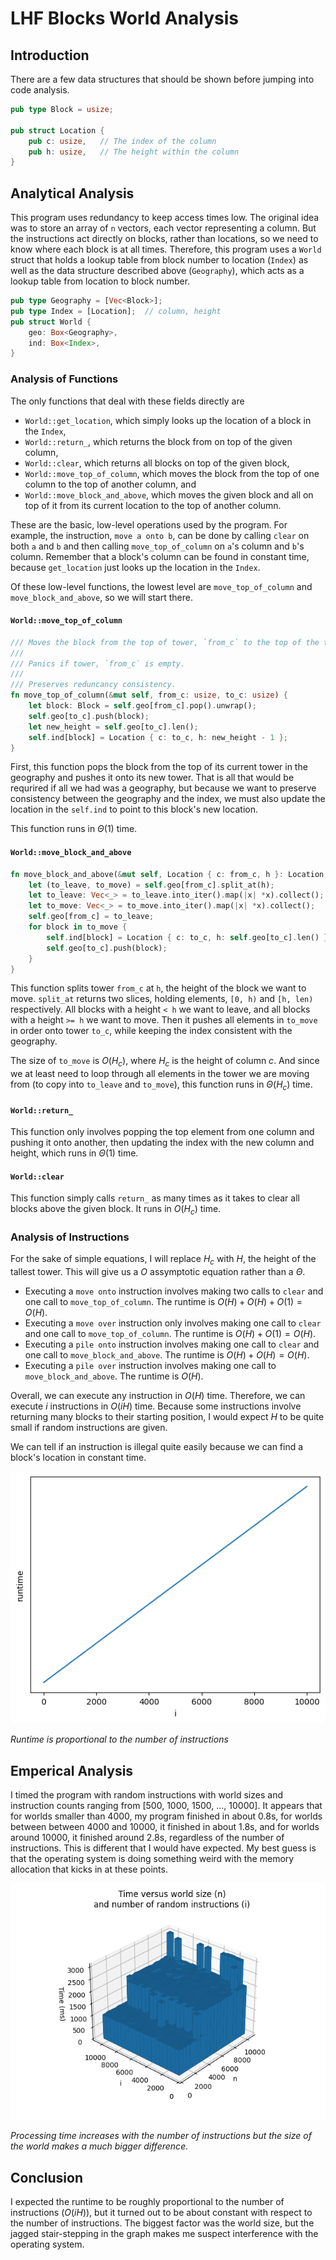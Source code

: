 # LHF Blocks World Analysis
## Introduction
There are a few data structures that should be shown before jumping into code analysis.

```Rust
pub type Block = usize;

pub struct Location {
    pub c: usize,   // The index of the column
    pub h: usize,   // The height within the column
}
```

## Analytical Analysis
This program uses redundancy to keep access times low. The original idea was to store an array of `n` vectors, each vector representing a column. But the instructions act directly on blocks, rather than locations, so we need to know where each block is at all times. Therefore, this program uses a `World` struct that holds a lookup table from block number to location (`Index`) as well as the data structure described above (`Geography`), which acts as a lookup table from location to block number. 

```Rust
pub type Geography = [Vec<Block>];
pub type Index = [Location];  // column, height
pub struct World {
    geo: Box<Geography>,
    ind: Box<Index>,
}
```

### Analysis of Functions

The only functions that deal with these fields directly are 
* `World::get_location`, which simply looks up the location of a block in the `Index`,
* `World::return_`, which returns the block from on top of the given column,
* `World::clear`, which returns all blocks on top of the given block,
* `World::move_top_of_column`, which moves the block from the top of one column to the top of another column, and 
* `World::move_block_and_above`, which moves the given block and all on top of it from its current location to the top of another column.

These are the basic, low-level operations used by the program. For example, the instruction, `move a onto b`, can be done by calling `clear` on both `a` and `b` and then calling `move_top_of_column` on `a`'s column and `b`'s column. Remember that a block's column can be found in constant time, because `get_location` just looks up the location in the `Index`.

Of these low-level functions, the lowest level are `move_top_of_column` and `move_block_and_above`, so we will start there.

#### `World::move_top_of_column`
```Rust
/// Moves the block from the top of tower, `from_c` to the top of the tower, `to_c`.
/// 
/// Panics if tower, `from_c` is empty.
/// 
/// Preserves reduncancy consistency.
fn move_top_of_column(&mut self, from_c: usize, to_c: usize) {
    let block: Block = self.geo[from_c].pop().unwrap();
    self.geo[to_c].push(block);
    let new_height = self.geo[to_c].len();
    self.ind[block] = Location { c: to_c, h: new_height - 1 };
}
```
First, this function pops the block from the top of its current tower in the geography and pushes it onto its new tower. That is all that would be requrired if all we had was a geography, but because we want to preserve consistency between the geography and the index, we must also update the location in the `self.ind` to point to this block's new location. 

This function runs in $\Theta(1)$ time.

#### `World::move_block_and_above`
```Rust
fn move_block_and_above(&mut self, Location { c: from_c, h }: Location, to_c: usize) {
    let (to_leave, to_move) = self.geo[from_c].split_at(h);
    let to_leave: Vec<_> = to_leave.into_iter().map(|x| *x).collect();
    let to_move: Vec<_> = to_move.into_iter().map(|x| *x).collect();
    self.geo[from_c] = to_leave;
    for block in to_move {
        self.ind[block] = Location { c: to_c, h: self.geo[to_c].len() };
        self.geo[to_c].push(block);
    }
}
```
This function splits tower `from_c` at `h`, the height of the block we want to move. `split_at` returns two slices, holding elements, `[0, h)` and `[h, len)` respectively. All blocks with a height `< h` we want to leave, and all blocks with a height `>= h` we want to move. Then it pushes all elements in `to_move` in order onto tower `to_c`, while keeping the index consistent with the geography. 

The size of `to_move` is $O(H_c)$, where $H_c$ is the height of column $c$. And since we at least need to loop through all elements in the tower we are moving from (to copy into `to_leave` and `to_move`), this function runs in $\Theta(H_c)$ time. 

#### `World::return_`
This function only involves popping the top element from one column and pushing it onto another, then updating the index with the new column and height, which runs in $\Theta(1)$ time. 

#### `World::clear`
This function simply calls `return_` as many times as it takes to clear all blocks above the given block. It runs in $O(H_c)$ time. 

### Analysis of Instructions
For the sake of simple equations, I will replace $H_c$ with $H$, the height of the tallest tower. This will give us a $O$ assymptotic equation rather than a $\Theta$. 

* Executing a `move onto` instruction involves making two calls to `clear` and one call to `move_top_of_column`. The runtime is $O(H) + O(H) + O(1) = O(H)$.
* Executing a `move over` instruction only involves making one call to `clear` and one call to `move_top_of_column`. The runtime is $O(H) + O(1) = O(H)$.
* Executing a `pile onto` instruction involves making one call to `clear` and one call to `move_block_and_above`. The runtime is $O(H) + O(H) = O(H)$.
* Executing a `pile over` instruction involves making one call to `move_block_and_above`. The runtime is $O(H)$.

Overall, we can execute any instruction in $O(H)$ time. Therefore, we can execute $i$ instructions in $O(iH)$ time. Because some instructions involve returning many blocks to their starting position, I would expect $H$ to be quite small if random instructions are given. 

We can tell if an instruction is illegal quite easily because we can find a block's location in constant time.

![Runtime Graph](runtime.png)

*Runtime is proportional to the number of instructions*

## Emperical Analysis

I timed the program with random instructions with world sizes and instruction counts ranging from [500, 1000, 1500, ..., 10000]. It appears that for worlds smaller than 4000, my program finished in about 0.8s, for worlds between between 4000 and 10000, it finished in about 1.8s, and for worlds around 10000, it finished around 2.8s, regardless of the number of instructions. This is different that I would have expected. My best guess is that the operating system is doing something weird with the memory allocation that kicks in at these points. 

![Emperical Graph](empirical.png)

*Processing time increases with the number of instructions but the size of the world makes a much bigger difference.*

## Conclusion
I expected the runtime to be roughly proportional to the number of instructions ($O(iH)$), but it turned out to be about constant with respect to the number of instructions. The biggest factor was the world size, but the jagged stair-stepping in the graph makes me suspect interference with the operating system.
